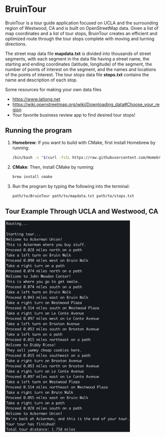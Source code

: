 # BruinTour
BruinTour is a tour guide application focused on UCLA and the surrounding region of Westwood, CA and is built on OpenStreetMap data. Given a list of map coordinates and a list of tour stops, BruinTour creates an efficient and optimized route through the tour stops complete with moving and turning directions.

The street map data file **mapdata.txt** is divided into thousands of street segments, with each segment in the data file having a street name, the starting and ending coordinates (latitude, longitude) of the segment, the number of points of interest on the segment, and the names and locations of the points of interest. The tour stops data file **stops.txt** contains the name and description of each stop.

Some resources for making your own data files
- https://www.latlong.net
- https://wiki.openstreetmap.org/wiki/Downloading_data#Choose_your_region
- Your favorite business review app to find desired tour stops!

## Running the program
1. **Homebrew**: If you want to build with CMake, first install Homebrew by running:
    ```bash
    /bin/bash -c "$(curl -fsSL https://raw.githubusercontent.com/Homebrew/install/HEAD/install.sh)"
    ```
2. **CMake**: Then, install CMake by running:
    ```bash
    brew install cmake
    ```
3. Run the program by typing the following into the terminal:
    ```bash
    path/to/BruinTour path/to/mapdata.txt path/to/stops.txt
    ```

## Tour Example Through UCLA and Westwood, CA
<img width="404" alt="example" src="example/example.png">
